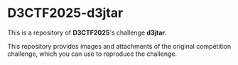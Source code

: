 # D3CTF2025-d3jtar

This is a repository of **D3CTF2025**'s challenge **d3jtar**.

This repository provides images and attachments of the original competition challenge, which you can use to reproduce the challenge.